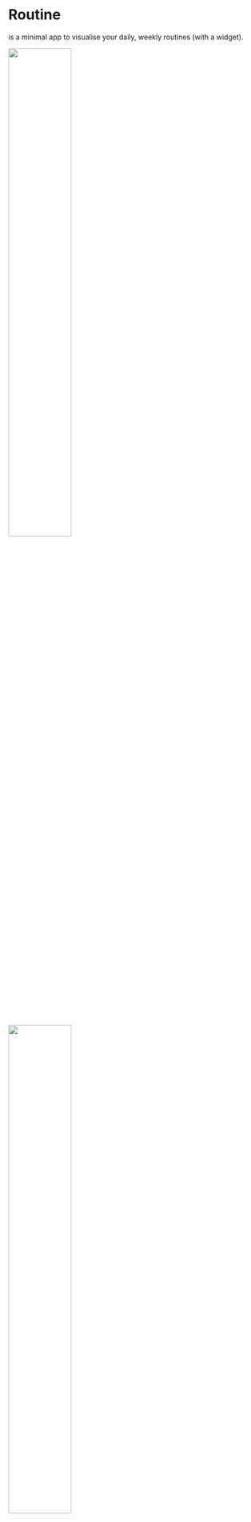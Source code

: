 # Routine

is a minimal app to visualise your daily, weekly routines (with a widget).

<img src="https://user-images.githubusercontent.com/49258036/125562915-44ad9a90-4a22-4cca-9d93-abf6cfb44a54.png" width=50% height=50%>
<img src="https://user-images.githubusercontent.com/49258036/125562929-7efcde7a-8dd3-43d6-8037-8c929abd27e0.jpg" width=50% height=50%>
<img src="https://user-images.githubusercontent.com/49258036/125562938-47a42e66-33f3-4c48-8b35-f0b526995a06.jpg" width=50% height=50%>
<img src="https://user-images.githubusercontent.com/49258036/125562946-764a6cbc-d340-49b3-bc4d-e4f5cd0eb576.jpg" width=50% height=50%>

Tech stack: Android, Kotlin, MVVM
